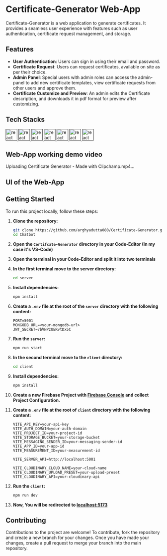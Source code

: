 # Certificate-Generator Web-App

Certificate-Generator is a web application to generate certificates. It provides a seamless user experience with features such as user authentication, certificate request management, and storage.

## Features

- **User Authentication**: Users can sign in using their email and password.
- **Certificate Request**: Users can request certificates, available on site as per their choice.
- **Admin Panel**: Special users with admin roles can access the admin-panel to add new certificate templates, view certificate requests from other users and approve them.
- **Certificate Customize and Preview**: An admin edits the Certificate description, and downloads it in pdf format for preview after customizing.

## Tech Stacks

<a href="" target="_blank" rel="noreferrer"> <img src="https://skillicons.dev/icons?i=typescript" alt="react" width="37" height="37"/> </a>
<a href="" target="_blank" rel="noreferrer"> <img src="https://skillicons.dev/icons?i=vite" alt="react" width="37" height="37"/> </a>
<a href="" target="_blank" rel="noreferrer"> <img src="https://skillicons.dev/icons?i=react" alt="react" width="37" height="37"/> </a>
<a href="" target="_blank" rel="noreferrer"> <img src="https://skillicons.dev/icons?i=nodejs" alt="react" width="37" height="37"/> </a>
<a href="" target="_blank" rel="noreferrer"> <img src="https://skillicons.dev/icons?i=express" alt="react" width="37" height="37"/> </a>
<a href="" target="_blank" rel="noreferrer"> <img src="https://skillicons.dev/icons?i=mongodb" alt="react" width="37" height="37"/> </a>
<a href="" target="_blank" rel="noreferrer"> <img src="https://skillicons.dev/icons?i=firebase" alt="react" width="37" height="37"/> </a>


## Web-App working demo video

Uploading Certificate Generator - Made with Clipchamp.mp4…


## UI of the Web-App

<p align='center'>
<!-- <img src="./UI/sample_1.png" alt="Login_page_Desktop" width="400"> -->
<!-- <img src="./UI/sample_4.png" alt="Chat_page_sidebar_Desktop" width="400"> -->
<!-- <p> -->
<!-- <p align='center'> -->
<!-- <img src="./UI/sample_5.png" alt="Login_page_Mobile" width="200"> -->
<!-- <img src="./UI/sample_7.png" alt="Chat_page_1_Mobile" width="198"> -->
<!-- <img src="./UI/sample_6.png" alt="Chat_page_2_Mobile" width="199"> -->
<!-- <p> -->


## Getting Started

To run this project locally, follow these steps:

1. **Clone the repository:**

    ```bash
    git clone https://github.com/arghyadutta080/Certificate-Generator.git
    cd Chatbot
    ```
2. **Open the `Certifcate-Generator` directory in your Code-Editor (In my case it's VS-Code)**

3. **Open the terminal in your Code-Editor and split it into two terminals**
   
3. **In the first terminal move to the server directory:**
   
    ```bash
    cd server
    ```
    
4. **Install dependencies:**
   
    ```bash
    npm install
    ```
    
5. **Create a `.env` file at the root of the `server` directory with the following content:**
   
    ```env
    PORT=5001
    MONGODB_URL=<your-mongodb-url>
    JWT_SECRET=7bVNPzUERvtDx5C
    ```

6. **Run the `server`:**

    ```bash
    npm run start
    ```

7. **In the second terminal move to the `client` directory:**

    ```bash
    cd client
    ```

8. **Install dependencies:**

    ```bash
    npm install
    ```

9. **Create a new Firebase Project with [Firebase Console](https://console.firebase.google.com) and collect Project Configuration.**

10. **Create a `.env` file at the root of `client` directory with the following content:**

    ```env
    VITE_API_KEY=your-api-key
    VITE_AUTH_DOMAIN=your-auth-domain
    VITE_PROJECT_ID=your-project-id
    VITE_STORAGE_BUCKET=your-storage-bucket
    VITE_MESSAGING_SENDER_ID=your-messaging-sender-id
    VITE_APP_ID=your-app-id
    VITE_MEASUREMENT_ID=your-measurement-id

    VITE_SERVER_API=http://localhost:5001

    VITE_CLOUDINARY_CLOUD_NAME=your-cloud-name
    VITE_CLOUDINARY_UPLOAD_PRESET=your-upload-preset
    VITE_CLOUDINARY_API=your-cloudinary-api
    ```

11. **Run the `client`:**

    ```bash
    npm run dev
    ```

12. **Now, You will be redirected to [localhost:5173](http://localhost:5173)**


## Contributing

Contributions to the project are welcome! To contribute, fork the repository and create a new branch for your changes. Once you have made your changes, create a pull request to merge your branch into the main repository.

